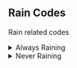 ## Rain Codes

Rain related codes

<details>
<summary>Always Raining</summary>

It will always be raining

```powerpc
043BA490 C0229CC4
```
</details>

<details>
<summary>Never Raining</summary>

It will always be raining

```powerpc
043BA490 C0229CC0
```
</details>